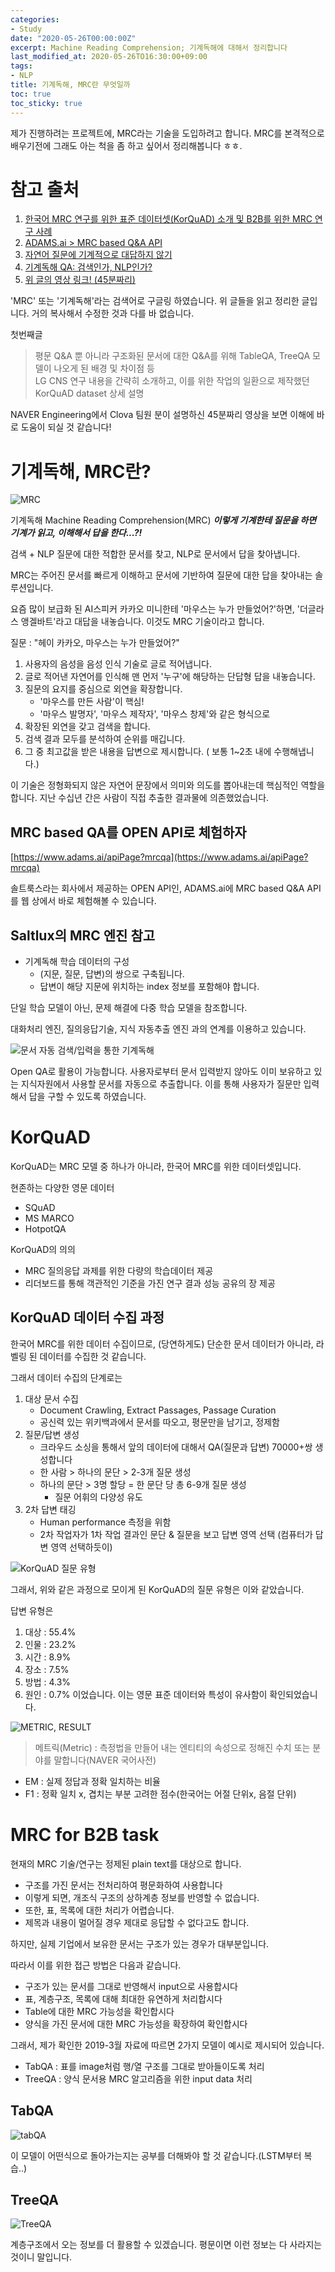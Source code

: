 ```yaml
---
categories:
- Study
date: "2020-05-26T00:00:00Z"
excerpt: Machine Reading Comprehension; 기계독해에 대해서 정리합니다
last_modified_at: 2020-05-26TO16:30:00+09:00
tags:
- NLP
title: 기계독해, MRC란 무엇일까
toc: true
toc_sticky: true
---
```


제가 진행하려는 프로젝트에, MRC라는 기술을 도입하려고 합니다. MRC를 본격적으로 배우기전에 그래도 아는 척을 좀 하고 싶어서 정리해봅니다 ㅎㅎ.

# 참고 출처
1.  [한국어 MRC 연구를 위한 표준 데이터셋(KorQuAD) 소개 및 B2B를 위한 MRC 연구 사례](https://www.slideshare.net/NaverEngineering/mrc-korquad-b2b-mrc)
2.  [ADAMS.ai > MRC based Q&A API](https://www.adams.ai/apiPage?mrcqa)
3.  [자연어 질문에 기계적으로 대답하지 않기](https://brunch.co.kr/@andkakao/99)
4.  [기계독해 QA: 검색인가, NLP인가?](https://deview.kr/2018/schedule/239)
5.  [위 글의 영상 링크! (45분짜리)](https://tv.naver.com/v/4584299)

'MRC' 또는 '기계독해'라는 검색어로 구글링 하였습니다.
위 글들을 읽고 정리한 글입니다. 거의 복사해서 수정한 것과 다를 바 없습니다.

첫번째글
>  평문 Q&A 뿐 아니라 구조화된 문서에 대한 Q&A를 위해 TableQA, TreeQA 모델이 나오게 된 배경 및 차이점 등  
LG CNS 연구 내용을 간략히 소개하고, 이를 위한 작업의 일환으로 제작했던 KorQuAD dataset 상세 설명

NAVER Engineering에서 Clova 팀원 분이 설명하신 45분짜리 영상을 보면 이해에 바로 도움이 되실 것 같습니다!


# 기계독해, MRC란?

![MRC](https://image.slidesharecdn.com/lgcnsnaver-190304010702/95/mrc-korquad-b2b-mrc-3-1024.jpg?cb=1551661689)

기계독해 
Machine Reading Comprehension(MRC)
***이렇게 기계한테 질문을 하면 기계가 읽고, 이해해서 답을 한다...?!***

검색 + NLP
질문에 대한 적합한 문서를 찾고, NLP로 문서에서 답을 찾아냅니다.

MRC는 주어진 문서를 빠르게 이해하고 문서에 기반하여 질문에 대한 답을 찾아내는 솔루션입니다.

요즘 많이 보급화 된 AI스피커 카카오 미니한테 '마우스는 누가 만들었어?'하면, '더글라스 앵겔바트'라고 대답을 내놓습니다. 이것도 MRC 기술이라고 합니다.

질문 : "헤이 카카오, 마우스는 누가 만들었어?"
1.  사용자의 음성을 음성 인식 기술로 글로 적어냅니다.
2.  글로 적어낸 자연어를 인식해 맨 먼저 '누구'에 해당하는 단답형 답을 내놓습니다.
3.  질문의 요지를 중심으로 외연을 확장합니다.
    -  '마우스를 만든 사람'이 핵심!
    -  '마우스 발명자', '마우스 제작자', '마우스 창제'와 같은 형식으로
4.  확장된 외연을 갖고 검색을 합니다.
5.  검색 결과 모두를 분석하여 순위를 매깁니다.
6.  그 중 최고값을 받은 내용을 답변으로 제시합니다.
( 보통 1~2초 내에 수행해냅니다.)

이 기술은 정형화되지 않은 자연어 문장에서 의미와 의도를 뽑아내는데 핵심적인 역할을 합니다. 지난 수십년 간은 사람이 직접 추출한 결과물에 의존했었습니다.

## MRC based QA를 OPEN API로 체험하자

[https://www.adams.ai/apiPage?mrcqa](https://www.adams.ai/apiPage?mrcqa)

솔트룩스라는 회사에서 제공하는 OPEN API인, ADAMS.ai에 MRC based Q&A API를 웹 상에서 바로 체험해볼 수 있습니다.

## Saltlux의 MRC 엔진 참고

-  기계독해 학습 데이터의 구성
    -  (지문, 질문, 답변)의 쌍으로 구축됩니다.
    -  답변이 해당 지문에 위치하는 index 정보를 포함해야 합니다.

단일 학습 모델이 아닌, 문제 해결에 다중 학습 모델을 참조합니다.

대화처리 엔진, 질의응답기술, 지식 자동추출 엔진 과의 연계를 이용하고 있습니다.

![문서 자동 검색/입력을 통한 기계독해](http://www.saltlux.com/images/menu01/ai21.png)

Open QA로 활용이 가능합니다.
사용자로부터 문서 입력받지 않아도 이미 보유하고 있는 지식자원에서 사용할 문서를 자동으로 추출합니다. 이를 통해 사용자가 질문만 입력해서 답을 구할 수 있도록 하였습니다.

# KorQuAD

KorQuAD는 MRC 모델 중 하나가 아니라, 한국어 MRC를 위한 데이터셋입니다. 

현존하는 다양한 영문 데이터
-  SQuAD
-  MS MARCO
-  HotpotQA

KorQuAD의 의의
-  MRC 질의응답 과제를 위한 다량의 학습데이터 제공
-  리더보드를 통해  객관적인 기준을 가진 연구 결과 성능 공유의 장 제공

## KorQuAD 데이터 수집 과정

한국어 MRC를 위한 데이터 수집이므로, (당연하게도) 단순한 문서 데이터가 아니라, 라벨링 된 데이터를 수집한 것 같습니다.

그래서 데이터 수집의 단계로는 
1.  대상 문서 수집
    -  Document Crawling, Extract Passages, Passage Curation
    -  공신력 있는 위키백과에서 문서를 따오고, 평문만을 남기고, 정제함
2.  질문/답변 생성
	-  크라우드 소싱을 통해서 앞의 데이터에 대해서 QA(질문과 답변) 70000+쌍 생성합니다
	-  한 사람 > 하나의 문단 > 2-3개 질문 생성
	-  하나의 문단 > 3명 할당 = 한 문단 당 총 6-9개 질문 생성 
		-  질문 어휘의 다양성 유도
3.  2차 답변 태깅
    -  Human performance 측정을 위함
    -  2차 작업자가 1차 작업 결과인 문단 & 질문을 보고 답변 영역 선택 (컴퓨터가 답변 영역 선택하듯이)

![KorQuAD 질문 유형](https://image.slidesharecdn.com/lgcnsnaver-190304010702/95/mrc-korquad-b2b-mrc-10-1024.jpg?cb=1551661689)

그래서, 위와 같은 과정으로 모이게 된 KorQuAD의 질문 유형은 이와 같았습니다.

답변 유형은
1.  대상 : 55.4%
2.  인물 : 23.2%
3.  시간 : 8.9%
4.  장소 : 7.5%
5.  방법 : 4.3%
6.  원인 : 0.7%
이었습니다. 이는 영문 표준 데이터와 특성이 유사함이 확인되었습니다.

![METRIC, RESULT](https://image.slidesharecdn.com/lgcnsnaver-190304010702/95/mrc-korquad-b2b-mrc-12-1024.jpg?cb=1551661689)

>  메트릭(Metric) : 측정법을 만들어 내는 엔티티의 속성으로 정해진 수치 또는 분야를 말합니다(NAVER 국어사전)

-  EM : 실제 정답과 정확 일치하는 비율
-  F1 : 정확 일치 x, 겹치는 부분 고려한 점수(한국어는 어절 단위x, 음절 단위)






# MRC for B2B task

현재의 MRC 기술/연구는 정제된 plain text를 대상으로 합니다.
- 구조를 가진 문서는 전처리하여 평문화하여 사용합니다
- 이렇게 되면, 개조식 구조의 상하계층 정보를 반영할 수 없습니다.
- 또한, 표, 목록에 대한 처리가 어렵습니다.
- 제목과 내용이 멀어질 경우 제대로 응답할 수 없다고도 합니다.

하지만, 실제 기업에서 보유한 문서는 구조가 있는 경우가 대부분입니다.

따라서 이를 위한 접근 방법은 다음과 같습니다.
- 구조가 있는 문서를 그대로 반영해서 input으로 사용합시다
- 표, 계층구조, 목록에 대해 최대한 유연하게 처리합시다
- Table에 대한 MRC 가능성을 확인합시다
- 양식을 가진 문서에 대한 MRC 가능성을 확장하여 확인합시다

그래서, 제가 확인한 2019-3월 자료에 따르면 2가지 모델이 예시로 제시되어 있습니다.
-  TabQA : 표를 image처럼 행/열 구조를 그대로 받아들이도록 처리
-  TreeQA : 양식 문서용 MRC 알고리즘을 위한 input data 처리

## TabQA

![tabQA](https://image.slidesharecdn.com/lgcnsnaver-190304010702/95/mrc-korquad-b2b-mrc-15-1024.jpg?cb=1551661689)

이 모델이 어떤식으로 돌아가는지는 공부를 더해봐야 할 것 같습니다.(LSTM부터 복습..)

## TreeQA

![TreeQA](https://image.slidesharecdn.com/lgcnsnaver-190304010702/95/mrc-korquad-b2b-mrc-17-1024.jpg?cb=1551661689)

계층구조에서 오는 정보를 더 활용할 수 있겠습니다. 평문이면 이런 정보는 다 사라지는 것이니 말입니다.